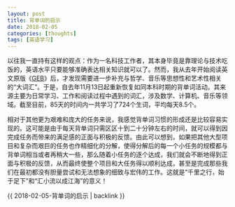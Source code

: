 ```yaml
---
layout: post
title: 背单词的启示
date: 2018-02-05
categories: [thoughts]
tags: [英语学习]
---
```


以往我一直持有这样的观点：作为一名科技工作者，其本身毕竟是靠理论与技术吃饭的，英语水平只要能够准确表达相关知识就可以了。然而，我从去年开始阅读英文原版《[GEB](https://book.douban.com/subject/1773585/)》后，才发现需要进一步补充与哲学、音乐等思想性和艺术性相关的“大词汇”。于是，自去年11月13日起重新恢复如同本科时期的背单词活动。其来源主要为日常学习、工作和阅读过程中遇到的词汇，涉及数学、计算机、音乐等领域。截至目前，85天的时间内一共学习了724个生词，平均每天8.5个。

相对于其他更为艰难和庞大的任务来说，我感觉背单词习惯的形成还是比较容易实现的。这可能是由于每天背单词只需区区十到二十分钟左右的时间，就可以得到因完成任务而带来的满足感的正面与积极的反馈。由此可以想到，如果把其他大型项目和复杂而艰巨的任务也作精细化的分解，使得分解后的每一个小任务的规模都与背单词相当或者再稍大一些，那么随着小任务的逐个达成，我们就会不断地得到正面与积极的反馈，从而最终使整个项目和大任务得以顺利达成，甚至是完成那些我们在最初都没有胆量尝试和无法想象的细致与宏伟的工作。这就是“千里之行，始于足下”和“汇小流以成江海”的意义！

{{ 2018-02-05-背单词的启示 | backlink }}
